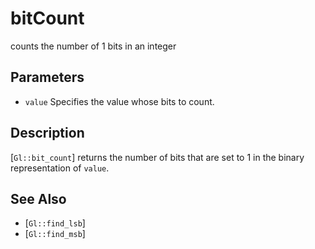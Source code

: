 # bitCount
counts the number of 1 bits in an integer

## Parameters
- `value`
  Specifies the value whose bits to count.

## Description
[`Gl::bit_count`] returns the number of bits that are set to 1 in the
  binary representation of `value`.

## See Also
- [`Gl::find_lsb`]
- [`Gl::find_msb`]
